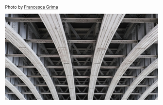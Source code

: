 Photo by [Francesca Grima](https://unsplash.com/@francescagrima)



[![USaWamPDqZ0](./USaWamPDqZ0.webp)](https://unsplash.com/photos/white-and-black-metal-frame-USaWamPDqZ0)